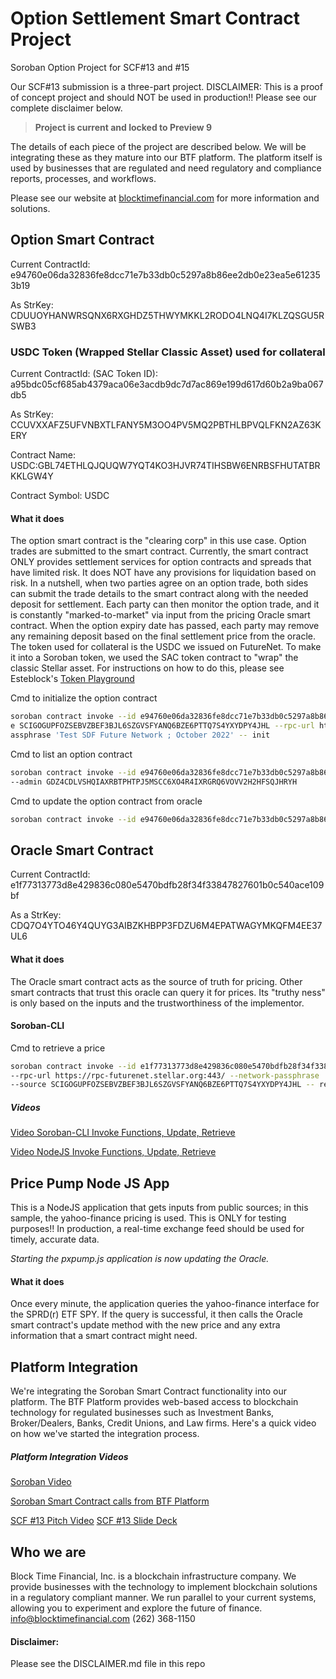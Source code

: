 # Option Settlement Smart Contract Project
Soroban Option Project for SCF#13 and #15

Our SCF#13 submission is a three-part project.
DISCLAIMER: This is a proof of concept project and should NOT be used in production!!
Please see our complete disclaimer below.

>**Project is current and locked to Preview 9**

The details of each piece of the project are described below.  We will be integrating
these as they mature into our BTF platform.  The platform itself is used by businesses
that are regulated and need regulatory and compliance reports, processes, and workflows.

Please see our website at [blocktimefinancial.com](https://blocktimefinancial.com) for more information and solutions.

## Option Smart Contract
Current ContractId: e94760e06da32836fe8dcc71e7b33db0c5297a8b86ee2db0e23ea5e612353b19

As StrKey: CDUUOYHANWRSQNX6RXGHDZ5THWYMKKL2RODO4LNQ4I7KLZQSGU5RSWB3
### USDC Token (Wrapped Stellar Classic Asset) used for collateral
Current ContractId: (SAC Token ID): a95bdc05cf685ab4379aca06e3acdb9dc7d7ac869e199d617d60b2a9ba067db5

As StrKey: CCUVXXAFZ5UFVNBXTLFANY5M3OO4PV5MQ2PBTHLBPVQLFKN2AZ63KERY

Contract Name: USDC:GBL74ETHLQJQUQW7YQT4KO3HJVR74TIHSBW6ENRBSFHUTATBRKKLGW4Y

Contract Symbol: USDC
#### What it does
The option smart contract is the "clearing corp" in this use case.  Option trades are submitted
to the smart contract.  Currently, the smart contract ONLY provides settlement services for 
option contracts and spreads that have limited risk.  It does NOT have any provisions for liquidation
based on risk.  In a nutshell, when two parties agree on an option trade, both sides can submit the trade
details to the smart contract along with the needed deposit for settlement.  Each party can then monitor the option
trade, and it is constantly "marked-to-market" via input from the pricing Oracle smart contract.
When the option expiry date has passed, each party may remove any remaining deposit based on the final 
settlement price from the oracle.  The token used for collateral is the USDC we issued on FutureNet.
To make it into a Soroban token, we used the SAC token contract to "wrap" the classic Stellar asset.
For instructions on how to do this, please see Esteblock's [Token Playground](https://token-playground.gitbook.io/guide/)

Cmd to initialize the option contract
```sh
soroban contract invoke --id e94760e06da32836fe8dcc71e7b33db0c5297a8b86ee2db0e23ea5e612353b19 --sourc
e SCIGOGUPFOZSEBVZBEF3BJL6SZGVSFYANQ6BZE6PTTQ7S4YXYDPY4JHL --rpc-url https://rpc-futurenet.stellar.org:443 --network-p
assphrase 'Test SDF Future Network ; October 2022' -- init
```

Cmd to list an option contract
```sh
soroban contract invoke --id e94760e06da32836fe8dcc71e7b33db0c5297a8b86ee2db0e23ea5e612353b19 --source SCIGOGUPFOZSEBVZBEF3BJL6SZGVSFYANQ6BZE6PTTQ7S4YXYDPY4JHL --rpc-url https://rpc-futurenet.stellar.org:443 --network-passphrase 'Test SDF Future Network ; October 2022' -- list --opt_type 10 --strike 100 --exp 168782113900 --oracle CDQ7O4YTO46Y4QUYG3AIBZKHBPP3FDZU6M4EPATWAGYMKQFM4EE37UL6 --token CCUVXXAFZ5UFVNBXTLFANY5M3OO4PV5MQ2PBTHLBPVQLFKN2AZ63KERY 
--admin GDZ4CDLVSHQIAXRBTPHTPJ5MSCC6XO4R4IXRGRQ6VOVV2H2HFSQJHRYH
```

Cmd to update the option contract from oracle
```sh
soroban contract invoke --id e94760e06da32836fe8dcc71e7b33db0c5297a8b86ee2db0e23ea5e612353b19 --source SCIGOGUPFOZSEBVZBEF3BJL6SZGVSFYANQ6BZE6PTTQ7S4YXYDPY4JHL --rpc-url https://rpc-futurenet.stellar.org:443 --network-passphrase 'Test SDF Future Network ; October 2022' -- upd_px
```

## Oracle Smart Contract
Current ContractId: e1f77313773d8e429836c080e5470bdfb28f34f33847827601b0c540ace109bf

As a StrKey: CDQ7O4YTO46Y4QUYG3AIBZKHBPP3FDZU6M4EPATWAGYMKQFM4EE37UL6

#### What it does
The Oracle smart contract acts as the source of truth for pricing.  Other smart contracts that trust
this oracle can query it for prices.  Its "truthy ness" is only based on the inputs and the trustworthiness
of the implementor. 

#### Soroban-CLI
Cmd to retrieve a price
```sh
soroban contract invoke --id e1f77313773d8e429836c080e5470bdfb28f34f33847827601b0c540ace109bf \
--rpc-url https://rpc-futurenet.stellar.org:443/ --network-passphrase 'Test SDF Future Network ; October 2022' \
--source SCIGOGUPFOZSEBVZBEF3BJL6SZGVSFYANQ6BZE6PTTQ7S4YXYDPY4JHL -- retrieve
```
##### Videos 
[Video Soroban-CLI Invoke Functions, Update, Retrieve](https://www.loom.com/share/934ae32d84624cfc83e120a5766cf60a)

[Video NodeJS Invoke Functions, Update, Retrieve](https://www.loom.com/share/10707c09005b4e1aaf3e11fd31fbf297)

## Price Pump Node JS App
This is a NodeJS application that gets inputs from public sources; in this sample, the yahoo-finance
pricing is used.  This is ONLY for testing purposes!!  In production, a real-time exchange feed should
be used for timely, accurate  data.  

*Starting the pxpump.js application is now updating the Oracle.*
#### What it does
Once every minute, the application queries the yahoo-finance interface for the SPRD(r) ETF SPY.
If the query is successful, it then calls the Oracle smart contract's update method with the new price
and any extra information that a smart contract might need. 
## Platform Integration
We're integrating the Soroban Smart Contract functionality into our platform.  The BTF Platform
provides web-based access to blockchain technology for regulated businesses such as Investment Banks,
Broker/Dealers, Banks, Credit Unions, and Law firms.  Here's a quick video on how we've started
the integration process.

##### Platform Integration Videos
[Soroban Video](https://www.loom.com/share/9a13bd19491b443f8c145040bca0d105)

[Soroban Smart Contract calls from BTF Platform](https://www.loom.com/share/ec6ffaaf9b5340bc85b8d005edf45900)

[SCF #13 Pitch Video](https://youtu.be/iUjGjVV6DVw)
[SCF #13 Slide Deck](https://www.canva.com/design/DAFhT7nGxr8/LcUwa4GXjQMr6T3Y8CseaQ/edit?utm_content=DAFhT7nGxr8&utm_campaign=designshare&utm_medium=link2&utm_source=sharebutton)
## Who we are
Block Time Financial, Inc. is a blockchain infrastructure company.  We provide businesses with the technology to implement blockchain solutions in
a regulatory compliant manner.  We run parallel to your current systems, allowing you to experiment and explore the future of finance.
info@blocktimefinancial.com
(262) 368-1150
#### Disclaimer:
Please see the DISCLAIMER.md file in this repo
